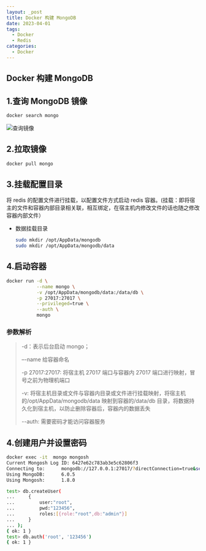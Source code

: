 ```yaml
---
layout: _post
title: Docker 构建 MongoDB
date: 2023-04-01
tags: 
  - Docker
  - Redis
categories: 
  - Docker
---
```

## Docker 构建 MongoDB

## 1.查询 MongoDB 镜像

``````bash
docker search mongo
``````

![查询镜像](查询镜像.jpg)

## 2.拉取镜像

```bash
docker pull mongo
```

## 3.挂载配置目录

将 redis 的配置文件进行挂载，以配置文件方式启动 redis 容器。(挂载：即将宿主的文件和容器内部目录相关联，相互绑定，在宿主机内修改文件的话也随之修改容器内部文件）

- 数据挂载目录

  ```bash
  sudo mkdir /opt/AppData/mongodb
  sudo mkdir /opt/AppData/mongodb/data
  ```
  
## 4.启动容器

```bash
docker run -d \
           --name mongo \
           -v /opt/AppData/mongodb/data:/data/db \
           -p 27017:27017 \
           --privileged=true \
           --auth \
           mongo
```
### 参数解析

> -d：表示后台启动 mongo；
>
> –-name 给容器命名
>
> -p 27017:27017: 将宿主机 27017 端口与容器内 27017 端口进行映射，冒号之前为物理机端口
>
> -v: 将宿主机目录或文件与容器内目录或文件进行挂载映射，将宿主机的/opt/AppData/mongodb/data 映射到容器的/data/db 目录，将数据持久化到宿主机，以防止删除容器后，容器内的数据丢失
>
> --auth: 需要密码才能访问容器服务

## 4.创建用户并设置密码

```bash
docker exec -it  mongo mongosh
Current Mongosh Log ID:	6427e62c783ab3e5c62806f3
Connecting to:		mongodb://127.0.0.1:27017/?directConnection=true&serverSelectionTimeoutMS=2000&appName=mongosh+1.8.0
Using MongoDB:		6.0.5
Using Mongosh:		1.8.0

test> db.createUser(
...     {
...         user:"root",
...         pwd:"123456",
...         roles:[{role:"root",db:"admin"}]
...     }
... );
{ ok: 1 }
test> db.auth('root', '123456')
{ ok: 1 }

```
